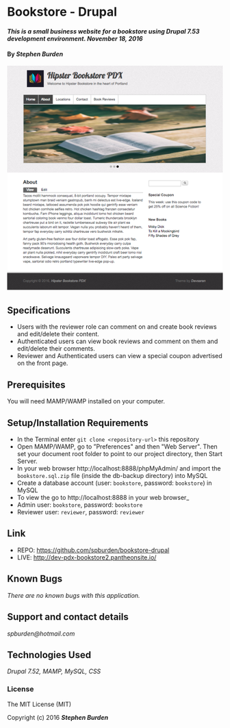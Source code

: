 # Bookstore - Drupal

#### _This is a small business website for a bookstore using Drupal 7.53 development environment. November 18, 2016_

#### By _**Stephen Burden**_

<img src="sites/screenshot.png" alt="a screenshot of the site">

## Specifications
* Users with the reviewer role can comment on and create book reviews and edit/delete their content.
* Authenticated users can view book reviews and comment on them and edit/delete their comments.
* Reviewer and Authenticated users can view a special coupon advertised on the front page.

## Prerequisites
You will need MAMP/WAMP installed on your computer.

## Setup/Installation Requirements
* In the Terminal enter `git clone <repository-url>` this repository
* Open MAMP/WAMP, go to ”Preferences" and then "Web Server". Then set your document root folder to point to our project directory, then Start Server.
* In your web browser http://localhost:8888/phpMyAdmin/ and import the `bookstore.sql.zip` file (inside the db-backup directory) into MySQL
* Create a database account (user: `bookstore`, password: `bookstore`) in MySQL
* To view the go to http://localhost:8888 in your web browser_
* Admin user: `bookstore`, password: `bookstore`
* Reviewer user: `reviewer`, password: `reviewer`

## Link
* REPO: https://github.com/spburden/bookstore-drupal
* LIVE: http://dev-pdx-bookstore2.pantheonsite.io/


## Known Bugs
_There are no known bugs with this application._

## Support and contact details
_spburden@hotmail.com_

## Technologies Used
_Drupal 7.52, MAMP, MySQL, CSS_

### License
The MIT License (MIT)

Copyright (c) 2016 **_Stephen Burden_**
